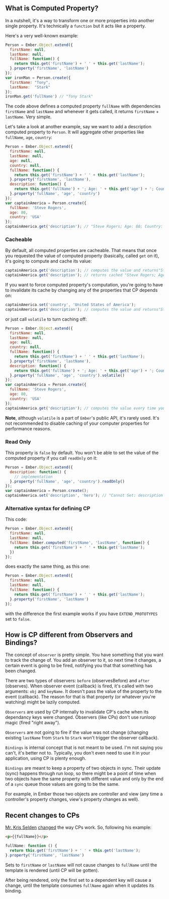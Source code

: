 ## What is Computed Property?

In a nutshell, it's a way to transform one or more properties into another single property. It's technically a `function` but it acts like a property. 

Here's a very well-known example:

```javascript
Person = Ember.Object.extend({
  firstName: null,
  lastName: null,
  fullName: function() {
    return this.get('firstName') + ' ' + this.get('lastName');
  }.property('firstName', 'lastName')
});
var ironMan = Person.create({
  firstName: "Tony",
  lastName:  "Stark"
});
ironMan.get('fullName') // "Tony Stark"
```

The code above defines a computed property `fullName` with dependencies `firstName` and `lastName` and whenever it gets called, it returns `firstName` + `lastName`. Very simple.

Let's take a look at another example, say we want to add a description computed property to `Person`. It will aggregate other properties like `fullName`, `age`, `country`:

```javascript
Person = Ember.Object.extend({
  firstName: null,
  lastName: null,
  age: null,
  country: null,
  fullName: function() {
    return this.get('firstName') + ' ' + this.get('lastName');
  }.property('firstName', 'lastName'),
  description: function() {
    return this.get('fullName') + '; Age: ' + this.get('age') + '; Country: ' + this.get('country');
  }.property('fullName', 'age', 'country')
});
var captainAmerica = Person.create({
  fullName: 'Steve Rogers',
  age: 80,
  country: 'USA'
});
captainAmerica.get('description'); // "Steve Rogers; Age: 80; Country: USA"
```

### Cacheable

By default, all computed properties are cacheable. That means that once you requested the value of computed property (basically, called `get` on it), it's going to compute and cache its value:

```javascript
captainAmerica.get('description'); // computes the value and returns"Steve Rogers; Age: 80; Country: USA"
captainAmerica.get('description'); // returns cached "Steve Rogers; Age: 80; Country: USA"
```

If you want to force computed property's computation, you're going to have to invalidate its cache by changing any of the properties that CP depends on:

```javascript
captainAmerica.set('country', 'United States of America');
captainAmerica.get('description'); // computes the value and returns"Steve Rogers; Age: 80; Country: United States of America"
```

or just call `volatile` to turn caching off:

```javascript
Person = Ember.Object.extend({
  firstName: null,
  lastName: null,
  age: null,
  country: null,
  fullName: function() {
    return this.get('firstName') + ' ' + this.get('lastName');
  }.property('firstName', 'lastName'),
  description: function() {
    return this.get('fullName') + '; Age: ' + this.get('age') + '; Country: ' + this.get('country');
  }.property('fullName', 'age', 'country').volatile()
});
var captainAmerica = Person.create({
  fullName: 'Steve Rogers',
  age: 80,
  country: 'USA'
});
captainAmerica.get('description'); // computes the value every time you call get and returns "Steve Rogers; Age: 80; Country: USA"
```
**Note**, although `volatile` is a part of `Ember`'s public API, it's rarely used. It's not recommended to disable caching of your computer properties for performance reasons.

### Read Only

This property is `false` by default. You won't be able to set the value of the computed property if you call `readOnly` on it:

```javascript
Person = Ember.Object.extend({
  description: function() {
    // implementation
  }.property('fullName', 'age', 'country').readOnly()
});
var captainAmerica = Person.create();
captainAmerica.set('description', 'hero'); // "Cannot Set: description on: <(unknown mixin):ember133>"
```

### Alternative syntax for defining CP

This code:

```javascript
Person = Ember.Object.extend({
  firstName: null,
  lastName: null,
  fullName: Ember.computed('firstName', 'lastName', function() {
    return this.get('firstName') + ' ' + this.get('lastName');
  })
});
```

does exactly the same thing, as this one:

```javascript
Person = Ember.Object.extend({
  firstName: null,
  lastName: null,
  fullName: function() {
    return this.get('firstName') + ' ' + this.get('lastName');
  }.property('firstName', 'lastName')
});
```

with the difference the first example works if you have `EXTEND_PROTOTYPES` set to `false`.

## How is CP different from Observers and Bindings?

The concept of `observer` is pretty simple. You have something that you want to track the change of. You add an observer to it, so next time it changes, a certain event is going to be fired, notifying you that that something has been changed.

There are two types of observers: `before` (observesBefore) and `after` (observes). When observer event (callback) is fired, it's called with two arguments: `obj` and `keyName`. It doesn't pass the value of the property to the event (callback). The reason for that is that property (or whatever you're watching) might be lazily computed.

`Observers` are used by CP internally to invalidate CP's cache when its dependancy keys were changed. Observers (like CPs) don't use runloop magic (fired "right away").

`Observers` are not going to fire if the value was not change (changing existing `lastName` from `Stark` to `Stark` won't trigger the observer callback).

`Bindings` is internal concept that is not meant to be used. I'm not saying you can't, it's better not to. Typically, you don't even need to use it in your application, using CP is plenty enough.

`Bindings` are meant to keep a property of two objects in sync. Their update (sync) happens through run loop, so there might be a point of time when two objects have the same property with different value and only by the end of a `sync` queue those values are going to be the same.

For example, in Ember those two objects are controller and view (any time a controller's property changes, view's property changes as well).

## Recent changes to CPs

[Mr. Kris Selden](https://github.com/kselden) [changed](https://github.com/emberjs/ember.js/commit/a360130fa367ed0ae0d1a34921b7f86291c76d79) the way CPs work. So, following his example:

```html
<p>{{fullName}}</p>
```

```javascript
fullName: function () {
  return this.get('firstName') + ' ' + this.get('lastName');
}.property('firstName', 'lastName')
```

Sets to `firstName` or `lastName` will not cause changes to `fullName` until the template is rendered (until CP will be gotten).

After being rendered, only the first set to a dependent key will cause a change, until the template consumes `fullName` again when it updates its binding.